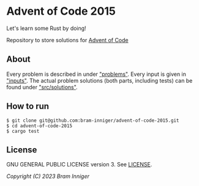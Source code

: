 # Advent of Code 2015

Let's learn some Rust by doing!

Repository to store solutions for [Advent of Code](https://adventofcode.com/2015)

## About

Every problem is described in under ["problems"](problems).
Every input is given in ["inputs"](inputs).
The actual problem solutions (both parts, including tests) can be found under ["src/solutions"](src/solutions).

## How to run

    $ git clone git@github.com:bram-inniger/advent-of-code-2015.git
    $ cd advent-of-code-2015
    $ cargo test

## License

GNU GENERAL PUBLIC LICENSE version 3. See [LICENSE](LICENSE).

_Copyright (C) 2023 Bram Inniger_
